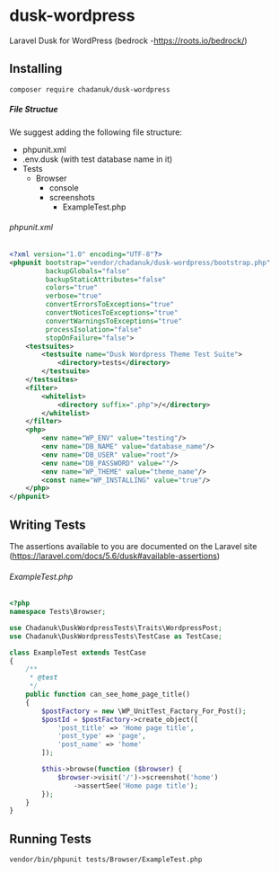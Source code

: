 # dusk-wordpress
Laravel Dusk for WordPress (bedrock -https://roots.io/bedrock/)

## Installing
```console
composer require chadanuk/dusk-wordpress
```

##### File Structue

 We suggest adding the following file structure:

  - phpunit.xml
  - .env.dusk (with test database name in it)
  - Tests
    - Browser
      - console
      - screenshots
        - ExampleTest.php

###### phpunit.xml
```xml
<?xml version="1.0" encoding="UTF-8"?>
<phpunit bootstrap="vendor/chadanuk/dusk-wordpress/bootstrap.php"
         backupGlobals="false"
         backupStaticAttributes="false"
         colors="true"
         verbose="true"
         convertErrorsToExceptions="true"
         convertNoticesToExceptions="true"
         convertWarningsToExceptions="true"
         processIsolation="false"
         stopOnFailure="false">
    <testsuites>
        <testsuite name="Dusk Wordpress Theme Test Suite">
            <directory>tests</directory>
        </testsuite>
    </testsuites>
    <filter>
        <whitelist>
            <directory suffix=".php">/</directory>
        </whitelist>
    </filter>
    <php>
        <env name="WP_ENV" value="testing"/>
        <env name="DB_NAME" value="database_name"/>
        <env name="DB_USER" value="root"/>
        <env name="DB_PASSWORD" value=""/>
        <env name="WP_THEME" value="theme_name"/>
        <const name="WP_INSTALLING" value="true"/>
    </php>
</phpunit>

```

## Writing Tests

The assertions available to you are documented on the Laravel site (https://laravel.com/docs/5.6/dusk#available-assertions)

###### ExampleTest.php

```php
<?php
namespace Tests\Browser;

use Chadanuk\DuskWordpressTests\Traits\WordpressPost;
use Chadanuk\DuskWordpressTests\TestCase as TestCase;

class ExampleTest extends TestCase
{
    /**
     * @test
     */
    public function can_see_home_page_title()
    {
        $postFactory = new \WP_UnitTest_Factory_For_Post();
        $postId = $postFactory->create_object([
            'post_title' => 'Home page title',
            'post_type' => 'page',
            'post_name' => 'home'
        ]);

        $this->browse(function ($browser) {
            $browser->visit('/')->screenshot('home')
                ->assertSee('Home page title');
        });
    }
}

```

## Running Tests

```console
vendor/bin/phpunit tests/Browser/ExampleTest.php
```
